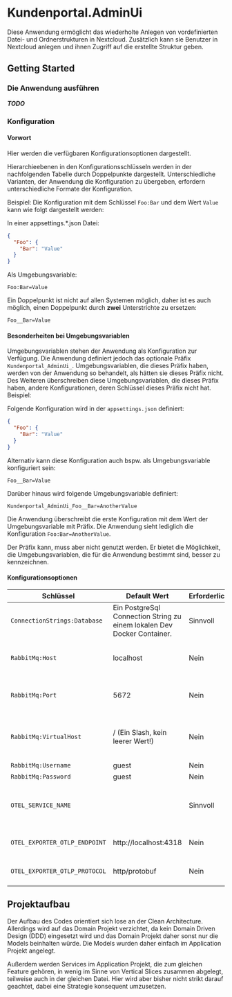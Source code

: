# Kundenportal.AdminUi

Diese Anwendung ermöglicht das wiederholte Anlegen von vordefinierten Datei- und Ordnerstrukturen in Nextcloud.
Zusätzlich kann sie Benutzer in Nextcloud anlegen und ihnen Zugriff auf die erstellte Struktur geben.

## Getting Started

### Die Anwendung ausführen

***TODO***

### Konfiguration

#### Vorwort

Hier werden die verfügbaren Konfigurationsoptionen dargestellt.

Hierarchieebenen in den Konfigurationsschlüsseln werden in der nachfolgenden Tabelle durch Doppelpunkte dargestellt.
Unterschiedliche Varianten, der Anwendung die Konfiguration zu übergeben, erfordern unterschiedliche Formate der
Konfiguration.

Beispiel:  Die Konfiguration mit dem Schlüssel `Foo:Bar` und dem Wert `Value` kann wie folgt dargestellt werden:

In einer appsettings.*.json Datei:

```json
{
  "Foo": {
    "Bar": "Value"
  }
}
```

Als Umgebungsvariable:

```env
Foo:Bar=Value
```

Ein Doppelpunkt ist nicht auf allen Systemen möglich, daher ist es auch möglich, einen Doppelpunkt durch **zwei**
Unterstrichte zu ersetzen:

```env
Foo__Bar=Value
```

#### Besonderheiten bei Umgebungsvariablen

Umgebungsvariablen stehen der Anwendung als Konfiguration zur Verfügung. Die Anwendung definiert jedoch das optionale
Präfix `Kundenportal_AdminUi_`. Umgebungsvariablen, die dieses Präfix haben, werden von der Anwendung so behandelt, als
hätten sie dieses Präfix nicht. Des Weiteren überschreiben diese Umgebungsvariablen, die dieses Präfix haben, andere
Konfigurationen, deren Schlüssel dieses Präfix nicht hat. Beispiel:

Folgende Konfiguration wird in der `appsettings.json` definiert:

```json
{
  "Foo": {
    "Bar": "Value"
  }
}
```

Alternativ kann diese Konfiguration auch bspw. als Umgebungsvariable konfiguriert sein:

```env
Foo__Bar=Value
```

Darüber hinaus wird folgende Umgebungsvariable definiert:

```env
Kundenportal_AdminUi_Foo__Bar=AnotherValue
```

Die Anwendung überschreibt die erste Konfiguration mit dem Wert der Umgebungsvariable mit Präfix. Die Anwendung sieht
lediglich die Konfiguration `Foo:Bar=AnotherValue`.

Der Präfix kann, muss aber nicht genutzt werden. Er bietet die Möglichkeit, die Umgebungsvariablen, die für die
Anwendung bestimmt sind, besser zu kennzeichnen.

#### Konfigurationsoptionen

| Schlüssel                     | Default Wert                                                            | Erforderlich | Beschreibung                                                                         |
|-------------------------------|-------------------------------------------------------------------------|--------------|--------------------------------------------------------------------------------------|
| `ConnectionStrings:Database`  | Ein PostgreSql Connection String zu einem lokalen Dev Docker Container. | Sinnvoll     | Der Connection String zur PostgreSql Datenbank.                                      |
| `RabbitMq:Host`               | localhost                                                               | Nein         | Der Host, unter dem die RabbitMq Instanz erreichbar ist.                             |
| `RabbitMq:Port`               | 5672                                                                    | Nein         | Der Port~~~~, unter dem die RabbitMq Instanz erreichbar ist.                         |
| `RabbitMq:VirtualHost`        | / (Ein Slash, kein leerer Wert!)                                        | Nein         | Der virtuelle Host in der RabbitMq Instanz (bei Fragen siehe RabbitMq Docs)          |
| `RabbitMq:Username`           | guest                                                                   | Nein         | Der Benutzername                                                                     |
| `RabbitMq:Password`           | guest                                                                   | Nein         | Das Passwort                                                                         |
| `OTEL_SERVICE_NAME`           |                                                                         | Sinnvoll     | Service Name for the Application in OpenTelemetry traces. Nur als Umgebungsvariable. |
| `OTEL_EXPORTER_OTLP_ENDPOINT` | http://localhost:4318                                                   | Nein         | Der Endpoint für den OpenTelemetry Exporter                                          |
| `OTEL_EXPORTER_OTLP_PROTOCOL` | http/protobuf                                                           | Nein         | Das OLTP Protokoll. Erlaubte Werte: grpc, http/protobuf                              |

## Projektaufbau

Der Aufbau des Codes orientiert sich lose an der Clean Architecture. Allerdings wird auf das Domain Projekt verzichtet,
da kein Domain Driven Design (DDD) eingesetzt wird und das Domain Projekt daher sonst nur die Models beinhalten würde.
Die Models wurden daher einfach im Application Projekt angelegt.

Außerdem werden Services im Application Projekt, die zum gleichen Feature gehören, in wenig im Sinne von Vertical Slices
zusammen abgelegt, teilweise auch in der gleichen Datei. Hier wird aber bisher nicht strikt darauf geachtet, dabei
eine Strategie konsequent umzusetzen.
